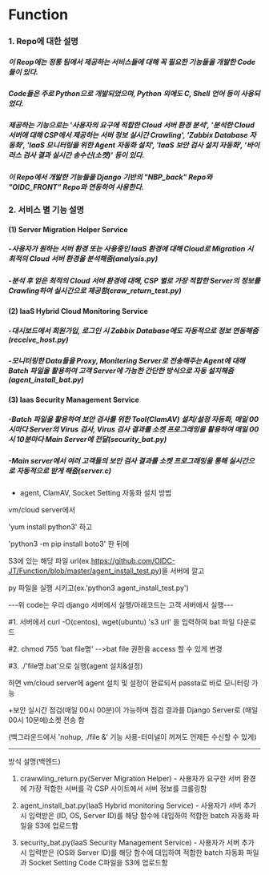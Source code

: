 # Function

### 1. Repo에 대한 설명
##### 이 Reop에는 정통 팀에서 제공하는 서비스들에 대해 꼭 필요한 기능들을 개발한 Code들이 있다.
##### Code들은 주로 Python으로 개발되었으며, Python 외에도 C, Shell 언어 등이 사용되었다.
##### 제공하는 기능으로는 '사용자의 요구에 적합한 Cloud 서버 환경 분석', '분석한 Cloud 서버에 대해 CSP에서 제공하는 서버 정보 실시간 Crawling', 'Zabbix Database 자동화', 'IaaS 모니터링을 위한 Agent 자동화 설치', 'IaaS 보안 검사 설치 자동화', '바이러스 검사 결과 실시간 송수신(소켓)' 등이 있다.
##### 이 Repo에서 개발한 기능들을 Django 기반의 "NBP_back" Repo와 "OIDC_FRONT" Repo와 연동하여 사용한다.


### 2. 서비스 별 기능 설명
#### (1) Server Migration Helper Service
##### -사용자가 원하는 서버 환경 또는 사용중인 IaaS 환경에 대해 Cloud로 Migration 시 최적의 Cloud 서버 환경을 분석해줌(analysis.py)
##### -분석 후 얻은 최적의 Cloud 서버 환경에 대해, CSP 별로 가장 적합한 Server의 정보를 Crawling하여 실시간으로 제공함(craw_return_test.py)


#### (2) IaaS Hybrid Cloud Monitoring Service
##### -대시보드에서 회원가입, 로그인 시 Zabbix Database에도 자동적으로 정보 연동해줌(receive_host.py)
##### -모니터링한 Data들을 Proxy, Monitering Server로 전송해주는 Agent에 대해 Batch 파일을 활용하여 고객 Server에 가능한 간단한 방식으로 자동 설치해줌(agent_install_bat.py)


#### (3) Iaas Security Management Service
##### -Batch 파일을 활용하여 보안 검사를 위한 Tool(ClamAV) 설치/설정 자동화, 매일 00시마다 Server의 Virus 검사, Virus 검사 결과를 소켓 프로그래밍을 활용하여 매일 00시 10분마다 Main Server에 전달(security_bat.py)
##### -Main server에서 여러 고객들의 보안 검사 결과를 소켓 프로그래밍을 통해 실시간으로 자동적으로 받게 해줌(server.c)



- agent, ClamAV, Socket Setting 자동화 설치 방법

vm/cloud server에서 

'yum install python3' 하고

'python3 -m pip install boto3' 한 뒤에

S3에 있는 해당 파일 url(ex.https://github.com/OIDC-JT/Function/blob/master/agent_install_test.py)을 서버에 깔고

py 파일을 실행 시키고(ex.'python3 agent_install_test.py')


---위 code는 우리 django 서버에서 실행/아래코드는 고객 서버에서 실행---

#1. 서버에서 curl -O(centos), wget(ubuntu) 's3 url' 을 입력하여 bat 파일 다운로드

#2. chmod 755 'bat file명' -->bat file 권한을 access 할 수 있게 변경

#3. ./'file명.bat'으로 실행(agent 설치&설정)

하면 vm/cloud server에 agent 설치 및 설정이 완료되서 passta로 바로 모니터링 가능

+보안 실시간 점검(매일 00시 00분)이 가능하며 점검 결과를 Django Server로 (매일 00시 10분에)소켓 전송 함

(백그라운드에서 'nohup,  ./file &' 기능 사용-터미널이 꺼져도 언제든 수신할 수 있게)

-----------------------------------------------------------------------------------

방식 설명(백엔드)

1. crawwling_return.py(Server Migration Helper) - 사용자가 요구한 서버 환경에 가장 적합한 서버를 각 CSP 사이트에서 서버 정보를 크롤링함

2. agent_install_bat.py(IaaS Hybrid monitoring Service) - 사용자가 서버 추가 시 입력받은 (ID, OS, Server ID)를 해당 함수에 대입하여 적합한 batch 자동화 파일을 S3에 업로드함

3. security_bat.py(IaaS Security Management Service) - 사용자가 서버 추가시 입력받은 (OS와 Server ID)를 해당 함수에 대입하여 적합한 batch 자동화 파일과 Socket Setting Code C파일을 S3에 업로드함
